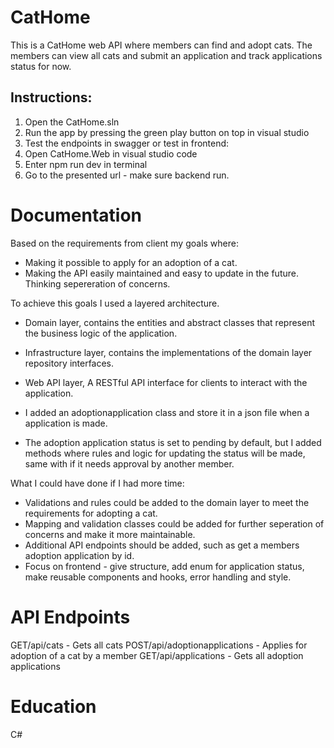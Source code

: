 # CatHome

This is a CatHome web API where members can find and adopt cats. 
The members can view all cats and submit an application and track applications status for now.

## Instructions:
1. Open the CatHome.sln
2. Run the app by pressing the green play button on top in visual studio
3. Test the endpoints in swagger
or test in frontend: 
4. Open CatHome.Web in visual studio code
5. Enter npm run dev in terminal
6. Go to the presented url - make sure backend run.

# Documentation
Based on the requirements from client my goals where:
- Making it possible to apply for an adoption of a cat.
- Making the API easily maintained and easy to update in the future. Thinking sepereration of concerns.

To achieve this goals I used a layered architecture. 
- Domain layer, contains the entities and abstract classes that represent the business logic of the application.
- Infrastructure layer, contains the implementations of the domain layer repository interfaces.
- Web API layer, A RESTful API interface for clients to interact with the application.

- I added an adoptionapplication class and store it in a json file when a application is made.
- The adoption application status is set to pending by default, but I added methods where rules and logic for updating the status will be made, same with if it needs approval by another member.

What I could have done if I had more time:
- Validations and rules could be added to the domain layer to meet the requirements for adopting a cat.
- Mapping and validation classes could be added for further seperation of concerns and make it more maintainable.
- Additional API endpoints should be added, such as get a members adoption application by id.
- Focus on frontend - give structure, add enum for application status, make reusable components and hooks, error handling and style.

# API Endpoints
GET/api/cats - Gets all cats
POST/api/adoptionapplications - Applies for adoption of a cat by a member
GET/api/applications - Gets all adoption applications

# Education
C#